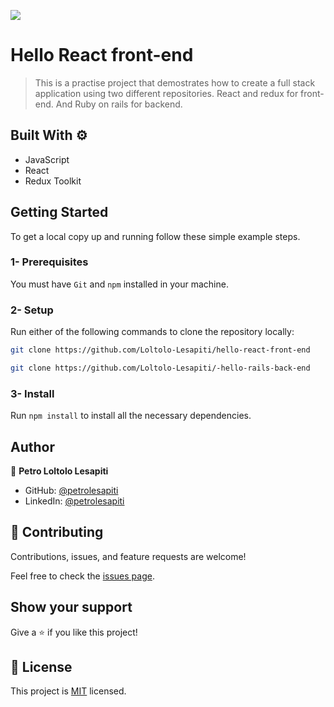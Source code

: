 ![](https://img.shields.io/badge/Microverse-blueviolet)

# Hello React front-end

> This is a practise project that demostrates how to create a full stack application using two different repositories. React and redux for front-end. And Ruby on rails for backend.

## Built With :gear:

- JavaScript
- React
- Redux Toolkit

## Getting Started

To get a local copy up and running follow these simple example steps.

### 1- Prerequisites

You must have `Git` and `npm` installed in your machine.

### 2- Setup

Run either of the following commands to clone the repository locally:

```bash
git clone https://github.com/Loltolo-Lesapiti/hello-react-front-end
```

```bash
git clone https://github.com/Loltolo-Lesapiti/-hello-rails-back-end
```

### 3- Install

Run `npm install` to install all the necessary dependencies.

## Author

👤 **Petro Loltolo Lesapiti**

- GitHub: [@petrolesapiti](https://github.com/Loltolo-Lesapiti)
- LinkedIn: [@petrolesapiti](https://www.linkedin.com/in/petrolesapitiloltolo/)

## 🤝 Contributing

Contributions, issues, and feature requests are welcome!

Feel free to check the [issues page](../../issues/).

## Show your support

Give a ⭐️ if you like this project!

## 📝 License

This project is [MIT](./LICENSE.txt) licensed.
